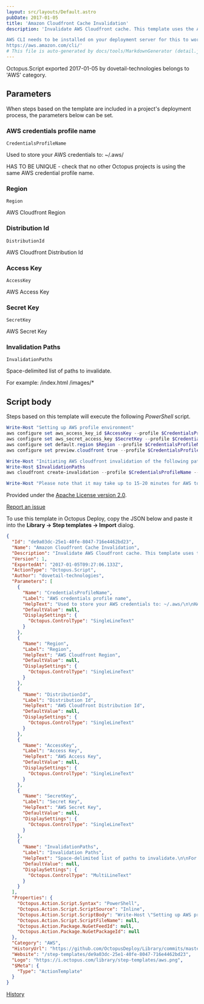 ```yaml
---
layout: src/layouts/Default.astro
pubDate: 2017-01-05
title: 'Amazon Cloudfront Cache Invalidation'
description: 'Invalidate AWS Cloudfront cache. This template uses the AWS CLI tool. ALL step fields need to be populated for this template to work.

AWS CLI needs to be installed on your deployment server for this to work properly:
https://aws.amazon.com/cli/'
# This file is auto-generated by docs/tools/MarkdownGenerator (detail.js)
---
```


Octopus.Script exported 2017-01-05 by dovetail-technologies belongs to 'AWS' category.

## Parameters

When steps based on the template are included in a project's deployment process, the parameters below can be set.


<div class="param">

### AWS credentials profile name

`CredentialsProfileName`

Used to store your AWS credentials to: ~/.aws/

HAS TO BE UNIQUE - check that no other Octopus projects is using the same AWS credential profile name.

</div>
        
<div class="param">

### Region

`Region`

AWS Cloudfront Region

</div>
        
<div class="param">

### Distribution Id

`DistributionId`

AWS Cloudfront Distribution Id

</div>
        
<div class="param">

### Access Key

`AccessKey`

AWS Access Key

</div>
        
<div class="param">

### Secret Key

`SecretKey`

AWS Secret Key

</div>
        
<div class="param">

### Invalidation Paths

`InvalidationPaths`

Space-delimited list of paths to invalidate.

For example: 
/index.html /images/*

</div>
        

## Script body

Steps based on this template will execute the following *PowerShell* script.

```PowerShell
Write-Host "Setting up AWS profile environment"
aws configure set aws_access_key_id $AccessKey --profile $CredentialsProfileName
aws configure set aws_secret_access_key $SecretKey --profile $CredentialsProfileName
aws configure set default.region $Region --profile $CredentialsProfileName
aws configure set preview.cloudfront true --profile $CredentialsProfileName

Write-Host "Initiating AWS cloudfront invalidation of the following paths:"
Write-Host $InvalidationPaths
aws cloudfront create-invalidation --profile $CredentialsProfileName --distribution-id $DistributionId --paths $InvalidationPaths

Write-Host "Please note that it may take up to 15-20 minutes for AWS to complete the cloudfront cache invalidation"
```

Provided under the [Apache License version 2.0](https://github.com/OctopusDeploy/Library/blob/master/LICENSE.txt).

[Report an issue](https://github.com/OctopusDeploy/Library/issues/new?assignees=&labels=&projects=&template=bug-report.yml&title=Issue%20with%20Amazon%20Cloudfront%20Cache%20Invalidation&step-template=Amazon%20Cloudfront%20Cache%20Invalidation)

<div class="get-json">

To use this template in Octopus Deploy, copy the JSON below and paste it into the **Library → Step templates → Import** dialog.

```json
{
  "Id": "de9a03dc-25e1-40fe-8047-716e4462bd23",
  "Name": "Amazon Cloudfront Cache Invalidation",
  "Description": "Invalidate AWS Cloudfront cache. This template uses the AWS CLI tool. ALL step fields need to be populated for this template to work.\n\nAWS CLI needs to be installed on your deployment server for this to work properly:\nhttps://aws.amazon.com/cli/",
  "Version": 1,
  "ExportedAt": "2017-01-05T09:27:06.133Z",
  "ActionType": "Octopus.Script",
  "Author": "dovetail-technologies",
  "Parameters": [
    {
      "Name": "CredentialsProfileName",
      "Label": "AWS credentials profile name",
      "HelpText": "Used to store your AWS credentials to: ~/.aws/\n\nHAS TO BE UNIQUE - check that no other Octopus projects is using the same AWS credential profile name.",
      "DefaultValue": null,
      "DisplaySettings": {
        "Octopus.ControlType": "SingleLineText"
      }
    },
    {
      "Name": "Region",
      "Label": "Region",
      "HelpText": "AWS Cloudfront Region",
      "DefaultValue": null,
      "DisplaySettings": {
        "Octopus.ControlType": "SingleLineText"
      }
    },
    {
      "Name": "DistributionId",
      "Label": "Distribution Id",
      "HelpText": "AWS Cloudfront Distribution Id",
      "DefaultValue": null,
      "DisplaySettings": {
        "Octopus.ControlType": "SingleLineText"
      }
    },
    {
      "Name": "AccessKey",
      "Label": "Access Key",
      "HelpText": "AWS Access Key",
      "DefaultValue": null,
      "DisplaySettings": {
        "Octopus.ControlType": "SingleLineText"
      }
    },
    {
      "Name": "SecretKey",
      "Label": "Secret Key",
      "HelpText": "AWS Secret Key",
      "DefaultValue": null,
      "DisplaySettings": {
        "Octopus.ControlType": "SingleLineText"
      }
    },
    {
      "Name": "InvalidationPaths",
      "Label": "Invalidation Paths",
      "HelpText": "Space-delimited list of paths to invalidate.\n\nFor example: \n/index.html /images/*",
      "DefaultValue": null,
      "DisplaySettings": {
        "Octopus.ControlType": "MultiLineText"
      }
    }
  ],
  "Properties": {
    "Octopus.Action.Script.Syntax": "PowerShell",
    "Octopus.Action.Script.ScriptSource": "Inline",
    "Octopus.Action.Script.ScriptBody": "Write-Host \"Setting up AWS profile environment\"\naws configure set aws_access_key_id $AccessKey --profile $CredentialsProfileName\naws configure set aws_secret_access_key $SecretKey --profile $CredentialsProfileName\naws configure set default.region $Region --profile $CredentialsProfileName\naws configure set preview.cloudfront true --profile $CredentialsProfileName\n\nWrite-Host \"Initiating AWS cloudfront invalidation of the following paths:\"\nWrite-Host $InvalidationPaths\naws cloudfront create-invalidation --profile $CredentialsProfileName --distribution-id $DistributionId --paths $InvalidationPaths\n\nWrite-Host \"Please note that it may take up to 15-20 minutes for AWS to complete the cloudfront cache invalidation\"",
    "Octopus.Action.Script.ScriptFileName": null,
    "Octopus.Action.Package.NuGetFeedId": null,
    "Octopus.Action.Package.NuGetPackageId": null
  },
  "Category": "AWS",
  "HistoryUrl": "https://github.com/OctopusDeploy/Library/commits/master/step-templates//opt/buildagent/work/75443764cd38076d/step-templates/aws-cloudfront-invalidate-cache.json",
  "Website": "/step-templates/de9a03dc-25e1-40fe-8047-716e4462bd23",
  "Logo": "https://i.octopus.com/library/step-templates/aws.png",
  "$Meta": {
    "Type": "ActionTemplate"
  }
}
```

[History](https://github.com/OctopusDeploy/Library/commits/master/step-templates/https://github.com/OctopusDeploy/Library/commits/master/step-templates//opt/buildagent/work/75443764cd38076d/step-templates/aws-cloudfront-invalidate-cache.json)

</div>
